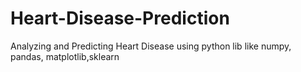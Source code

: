 # Heart-Disease-Prediction
Analyzing and Predicting Heart Disease using python lib like numpy, pandas, matplotlib,sklearn
